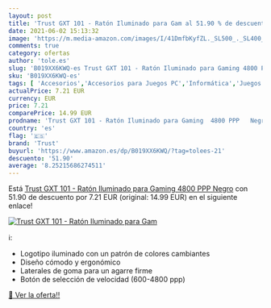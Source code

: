 ```yaml
---
layout: post
title: 'Trust GXT 101 - Ratón Iluminado para Gam al 51.90 % de descuento'
date: 2021-06-02 15:13:32
image: 'https://m.media-amazon.com/images/I/41DmfbKyfZL._SL500_._SL400_.jpg'
comments: true
category: ofertas
author: 'tole.es'
slug: 'B019XX6KWQ-es Trust GXT 101 - Ratón Iluminado para Gaming 4800 PPP Negro'
sku: 'B019XX6KWQ-es'
tags: [ 'Accesorios','Accesorios para Juegos PC','Informática','Juegos y Accesorios para PC','Ratones para gamers para PC','Teclados, ratones y periféricos de entrada','Videojuegos','ratón','trust', ]
actualPrice: 7.21 EUR
currency: EUR
price: 7.21
comparePrice: 14.99 EUR
prodname: 'Trust GXT 101 - Ratón Iluminado para Gaming  4800 PPP   Negro'
country: 'es'
flag: '🇪🇸'
brand: 'Trust'
buyurl: 'https://www.amazon.es/dp/B019XX6KWQ/?tag=tolees-21'
descuento: '51.90'
average: '8.25215686274511'
---
```


Está [Trust GXT 101 - Ratón Iluminado para Gaming  4800 PPP   Negro](https://www.amazon.es/dp/B019XX6KWQ/?tag=tolees-21) con 51.90 de descuento por 7.21 EUR (original: 14.99 EUR) en el siguiente enlace!

[![Trust GXT 101 - Ratón Iluminado para Gam](https://m.media-amazon.com/images/I/41DmfbKyfZL._SL500_._SL400_.jpg)](https://www.amazon.es/dp/B019XX6KWQ/?tag=tolees-21)

ℹ️:

- Logotipo iluminado con un patrón de colores cambiantes
- Diseño cómodo y ergonómico
- Laterales de goma para un agarre firme
- Botón de selección de velocidad (600-4800 ppp)

[🛒 Ver la oferta!!](https://www.amazon.es/dp/B019XX6KWQ/?tag=tolees-21)
